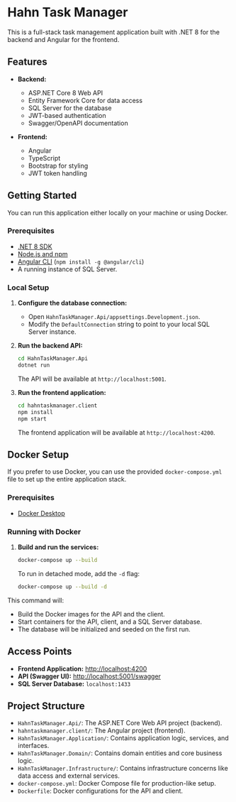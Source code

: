 # Hahn Task Manager

This is a full-stack task management application built with .NET 8 for the backend and Angular for the frontend.

## Features

- **Backend:**
  - ASP.NET Core 8 Web API
  - Entity Framework Core for data access
  - SQL Server for the database
  - JWT-based authentication
  - Swagger/OpenAPI documentation

- **Frontend:**
  - Angular
  - TypeScript
  - Bootstrap for styling
  - JWT token handling

## Getting Started

You can run this application either locally on your machine or using Docker.

### Prerequisites

- [.NET 8 SDK](https://dotnet.microsoft.com/download/dotnet/8.0)
- [Node.js and npm](https://nodejs.org/)
- [Angular CLI](https://angular.io/cli) (`npm install -g @angular/cli`)
- A running instance of SQL Server.

### Local Setup

1.  **Configure the database connection:**
    - Open `HahnTaskManager.Api/appsettings.Development.json`.
    - Modify the `DefaultConnection` string to point to your local SQL Server instance.

2.  **Run the backend API:**
    ```bash
    cd HahnTaskManager.Api
    dotnet run
    ```
    The API will be available at `http://localhost:5001`.

3.  **Run the frontend application:**
    ```bash
    cd hahntaskmanager.client
    npm install
    npm start
    ```
    The frontend application will be available at `http://localhost:4200`.

## Docker Setup

If you prefer to use Docker, you can use the provided `docker-compose.yml` file to set up the entire application stack.

### Prerequisites

- [Docker Desktop](https://www.docker.com/products/docker-desktop)

### Running with Docker

1.  **Build and run the services:**
    ```bash
    docker-compose up --build
    ```
    To run in detached mode, add the `-d` flag:
    ```bash
    docker-compose up --build -d
    ```

This command will:
- Build the Docker images for the API and the client.
- Start containers for the API, client, and a SQL Server database.
- The database will be initialized and seeded on the first run.

## Access Points

- **Frontend Application:** [http://localhost:4200](http://localhost:4200)
- **API (Swagger UI):** [http://localhost:5001/swagger](http://localhost:5001/swagger/index.html)
- **SQL Server Database:** `localhost:1433`

## Project Structure

- `HahnTaskManager.Api/`: The ASP.NET Core Web API project (backend).
- `hahntaskmanager.client/`: The Angular project (frontend).
- `HahnTaskManager.Application/`: Contains application logic, services, and interfaces.
- `HahnTaskManager.Domain/`: Contains domain entities and core business logic.
- `HahnTaskManager.Infrastructure/`: Contains infrastructure concerns like data access and external services.
- `docker-compose.yml`: Docker Compose file for production-like setup.
- `Dockerfile`: Docker configurations for the API and client.
